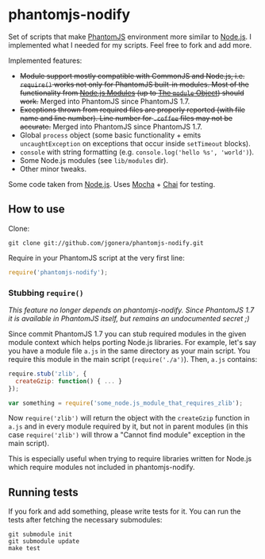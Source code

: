 phantomjs-nodify
================

Set of scripts that make [PhantomJS](http://www.phantomjs.org/) environment
more similar to [Node.js](http://nodejs.org/).
I implemented what I needed for my scripts. Feel free to fork and add more.

Implemented features:

* ~~Module support mostly compatible with CommonJS and Node.js, i.e. `require()`
  works not only for PhantomJS built-in modules. Most of the functionality from
  [Node.js Modules](http://nodejs.org/api/modules.html) (up to
  [The `module` Object](http://nodejs.org/api/modules.html#modules_the_module_object))
  should work.~~ Merged into PhantomJS since PhantomJS 1.7.
* ~~Exceptions thrown from required files are properly reported (with file name
  and line number). Line number for `.coffee` files may not be accurate.~~
  Merged into PhantomJS since PhantomJS 1.7.
* Global `process` object (some basic functionality + emits `uncaughtException`
  on exceptions that occur inside `setTimeout` blocks).
* `console` with string formatting (e.g. `console.log('hello %s', 'world')`).
* Some Node.js modules (see `lib/modules` dir).
* Other minor tweaks.

Some code taken from [Node.js](http://nodejs.org/).
Uses [Mocha](http://visionmedia.github.com/mocha/) + [Chai](http://chaijs.com/)
for testing.


How to use
----------

Clone:

    git clone git://github.com/jgonera/phantomjs-nodify.git

Require in your PhantomJS script at the very first line:

```js
require('phantomjs-nodify');
```


### Stubbing `require()`

*This feature no longer depends on phantomjs-nodify. Since PhantomJS 1.7 it is
available in PhantomJS itself, but remains an undocumented secret ;)*

Since commit PhantomJS 1.7 you can stub required modules in the given module
context which helps porting Node.js libraries. For example, let's say you have
a module file `a.js` in the same directory as your main script. You require
this module in the main script (`require('./a')`). Then, `a.js` contains:

```js
require.stub('zlib', {
  createGzip: function() { ... }
});

var something = require('some_node.js_module_that_requires_zlib');
```

Now `require('zlib')` will return the object with the `createGzip` function in
`a.js` and in every module required by it, but not in parent modules (in this
case `require('zlib')` will throw a "Cannot find module" exception in the main
script).

This is especially useful when trying to require libraries written for Node.js
which require modules not included in phantomjs-nodify.


Running tests
-------------

If you fork and add something, please write tests for it.
You can run the tests after fetching the necessary submodules:

    git submodule init
    git submodule update
    make test

